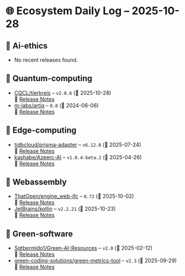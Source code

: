 # 🌐 Ecosystem Daily Log – 2025-10-28

## 🔹 Ai-ethics
- No recent releases found.

## 🔹 Quantum-computing
- [CQCL/tierkreis](https://github.com/CQCL/tierkreis/releases/tag/v2.0.6) – `v2.0.6` (📅 2025-10-28)  
  🔗 [Release Notes](https://github.com/CQCL/tierkreis/releases/tag/v2.0.6)
- [m-labs/artiq](https://github.com/m-labs/artiq/releases/tag/8.0) – `8.0` (📅 2024-06-06)  
  🔗 [Release Notes](https://github.com/m-labs/artiq/releases/tag/8.0)

## 🔹 Edge-computing
- [tidbcloud/prisma-adapter](https://github.com/tidbcloud/prisma-adapter/releases/tag/v6.12.0) – `v6.12.0` (📅 2025-07-24)  
  🔗 [Release Notes](https://github.com/tidbcloud/prisma-adapter/releases/tag/v6.12.0)
- [kashabe/Azeerc-AI](https://github.com/kashabe/Azeerc-AI/releases/tag/v1.0.4-beta.2) – `v1.0.4-beta.2` (📅 2025-04-26)  
  🔗 [Release Notes](https://github.com/kashabe/Azeerc-AI/releases/tag/v1.0.4-beta.2)

## 🔹 Webassembly
- [ThatOpen/engine_web-ifc](https://github.com/ThatOpen/engine_web-ifc/releases/tag/0.72) – `0.72` (📅 2025-10-02)  
  🔗 [Release Notes](https://github.com/ThatOpen/engine_web-ifc/releases/tag/0.72)
- [JetBrains/kotlin](https://github.com/JetBrains/kotlin/releases/tag/v2.2.21) – `v2.2.21` (📅 2025-10-23)  
  🔗 [Release Notes](https://github.com/JetBrains/kotlin/releases/tag/v2.2.21)

## 🔹 Green-software
- [Sgtbermido1/Green-AI-Resources](https://github.com/Sgtbermido1/Green-AI-Resources/releases/tag/v2.0) – `v2.0` (📅 2025-02-12)  
  🔗 [Release Notes](https://github.com/Sgtbermido1/Green-AI-Resources/releases/tag/v2.0)
- [green-coding-solutions/green-metrics-tool](https://github.com/green-coding-solutions/green-metrics-tool/releases/tag/v2.3) – `v2.3` (📅 2025-09-29)  
  🔗 [Release Notes](https://github.com/green-coding-solutions/green-metrics-tool/releases/tag/v2.3)